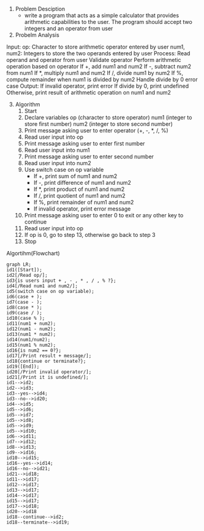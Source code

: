 1. Problem Desciption 
    - write a program that acts as a simple calculator that provides arithmetic capabilities to the user. 
    The program should accept two integers and an operator from user
2. Probelm Analysis

Input:
    op: Character to store arithmetic operator entered by user
    num1, num2: Integers to store the two operands entered by user
Process:
    Read operand and operator from user
    Validate operator
    Perform arithmetic operation based on operator
        If +, add num1 and num2
        If -, subtract num2 from num1
        If *, multiply num1 and num2
        If /, divide num1 by num2
        If %, compute remainder when num1 is divided by num2
    Handle divide by 0 error case
Output:
    If invalid operator, print error
    If divide by 0, print undefined
    Otherwise, print result of arithmetic operation on num1 and num2

3. Algorithm 
    1. Start
    2. Declare variables
        op (character to store operator)
        num1 (integer to store first number)
        num2 (integer to store second number)
    3. Print message asking user to enter operator (+, -, *, /, %)
    4. Read user input into op
    5. Print message asking user to enter first number
    6.  Read user input into num1
    7. Print message asking user to enter second number
    8. Read user input into num2
    9. Use switch case on op variable
        - If +, print sum of num1 and num2
        - If -, print difference of num1 and num2
        - If *, print product of num1 and num2
        - If /, print quotient of num1 and num2
        - If %, print remainder of num1 and num2
        - If invalid operator, print error message
    10. Print message asking user to enter 0 to exit or any other key to continue
    11. Read user input into op
    12. If op is 0, go to step 13, otherwise go back to step 3
    13. Stop

Algortihm(Flowchart)

```mermaid
graph LR;
id1([Start]);
id2[/Read op/];
id3{is users input + , - , * , / , % ?};
id4[/Read num1 and num2/];
id5(switch case on op variable);
id6(case + );
id7(case - );
id8(case * );
id9(case / );
id10(case % );
id11(num1 + num2);
id12(num1 - num2);
id13(num1 * num2);
id14(num1/num2);
id15(num1 % num2);
id16{is num2 == 0?};
id17[/Print result + message/];
id18{continue or terminate?};
id19([End]);
id20[/Print invalid operator/];
id21[/Print it is undefined/];
id1-->id2;
id2-->id3;
id3--yes-->id4;
id3--no-->id20;
id4-->id5;
id5-->id6;
id5-->id7;
id5-->id8;
id5-->id9;
id5-->id10;
id6-->id11;
id7-->id12;
id8-->id13;
id9-->id16;
id10-->id15;
id16--yes-->id14;
id16--no-->id21;
id21-->id18;
id11-->id17;
id12-->id17;
id13-->id17;
id14-->id17;
id15-->id17;
id17-->id18;
id20-->id18
id18--continue-->id2;
id18--terminate-->id19;

```

```